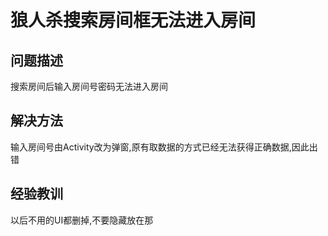 # 狼人杀搜索房间框无法进入房间

## 问题描述

搜索房间后输入房间号密码无法进入房间

## 解决方法

输入房间号由Activity改为弹窗,原有取数据的方式已经无法获得正确数据,因此出错

## 经验教训

以后不用的UI都删掉,不要隐藏放在那